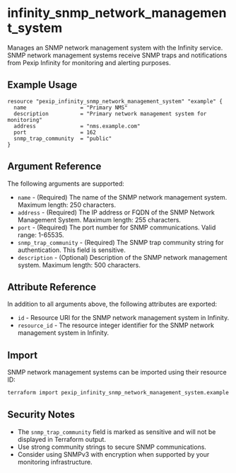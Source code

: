 # infinity_snmp_network_management_system

Manages an SNMP network management system with the Infinity service. SNMP network management systems receive SNMP traps and notifications from Pexip Infinity for monitoring and alerting purposes.

## Example Usage

```hcl
resource "pexip_infinity_snmp_network_management_system" "example" {
  name                 = "Primary NMS"
  description          = "Primary network management system for monitoring"
  address              = "nms.example.com"
  port                 = 162
  snmp_trap_community  = "public"
}
```

## Argument Reference

The following arguments are supported:

* `name` - (Required) The name of the SNMP network management system. Maximum length: 250 characters.
* `address` - (Required) The IP address or FQDN of the SNMP Network Management System. Maximum length: 255 characters.
* `port` - (Required) The port number for SNMP communications. Valid range: 1-65535.
* `snmp_trap_community` - (Required) The SNMP trap community string for authentication. This field is sensitive.
* `description` - (Optional) Description of the SNMP network management system. Maximum length: 500 characters.

## Attribute Reference

In addition to all arguments above, the following attributes are exported:

* `id` - Resource URI for the SNMP network management system in Infinity.
* `resource_id` - The resource integer identifier for the SNMP network management system in Infinity.

## Import

SNMP network management systems can be imported using their resource ID:

```bash
terraform import pexip_infinity_snmp_network_management_system.example 123
```

## Security Notes

- The `snmp_trap_community` field is marked as sensitive and will not be displayed in Terraform output.
- Use strong community strings to secure SNMP communications.
- Consider using SNMPv3 with encryption when supported by your monitoring infrastructure.